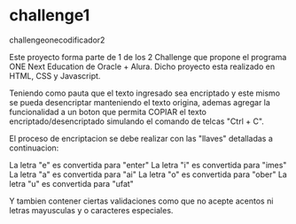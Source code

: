 # challenge1
challengeonecodificador2

Este proyecto forma parte de 1 de los 2 Challenge que propone el programa ONE Next Education de Oracle +  Alura.
Dicho proyecto esta realizado en HTML, CSS y Javascript.

Teniendo como pauta que el texto ingresado sea encriptado y este mismo se pueda desencriptar manteniendo el texto origina, ademas agregar la funcionalidad a un boton que permita COPIAR el texto encriptado/desencriptado simulando el comando de telcas "Ctrl + C".

El proceso de encriptacion se debe realizar con las "llaves" detalladas a continuacion:

La letra "e" es convertida para "enter"
La letra "i" es convertida para "imes"
La letra "a" es convertida para "ai"
La letra "o" es convertida para "ober"
La letra "u" es convertida para "ufat"


Y tambien contener ciertas validaciones como que no acepte acentos ni letras mayusculas y o caracteres especiales.
